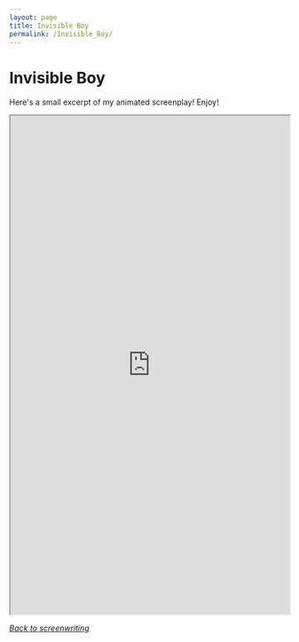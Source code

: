 ```yaml
---
layout: page
title: Invisible Boy
permalink: /Invisible_Boy/
---
```

# Invisible Boy

Here's a small excerpt of my animated screenplay! Enjoy!
<iframe src="https://drive.google.com/file/d/1jRNtCPP9B7S2YEkH3kPT6GmouO1kNIoh/preview" width="100%" height="900"></iframe>

[*Back to screenwriting*]({{site.baseurl}}/Screenwriting/)